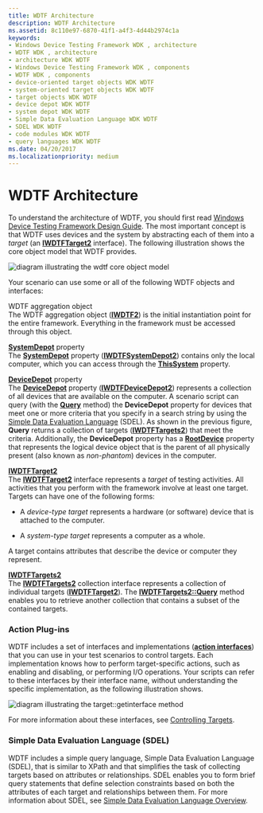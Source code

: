 ```yaml
---
title: WDTF Architecture
description: WDTF Architecture
ms.assetid: 8c110e97-6870-41f1-a4f3-4d44b2974c1a
keywords:
- Windows Device Testing Framework WDK , architecture
- WDTF WDK , architecture
- architecture WDK WDTF
- Windows Device Testing Framework WDK , components
- WDTF WDK , components
- device-oriented target objects WDK WDTF
- system-oriented target objects WDK WDTF
- target objects WDK WDTF
- device depot WDK WDTF
- system depot WDK WDTF
- Simple Data Evaluation Language WDK WDTF
- SDEL WDK WDTF
- code modules WDK WDTF
- query languages WDK WDTF
ms.date: 04/20/2017
ms.localizationpriority: medium
---
```


# WDTF Architecture


To understand the architecture of WDTF, you should first read [Windows Device Testing Framework Design Guide](wdtf-overview.md). The most important concept is that WDTF uses devices and the system by abstracting each of them into a *target* (an [**IWDTFTarget2**](/windows-hardware/drivers/ddi/wdtf/nn-wdtf-iwdtftarget2) interface). The following illustration shows the core object model that WDTF provides.

![diagram illustrating the wdtf core object model](images/wdtf-objectmodel.gif)

Your scenario can use some or all of the following WDTF objects and interfaces:

<a href="" id="wdtf-aggregation-object"></a>WDTF aggregation object  
The WDTF aggregation object ([**IWDTF2**](/windows-hardware/drivers/ddi/index)) is the initial instantiation point for the entire framework. Everything in the framework must be accessed through this object.

<a href="" id="systemdepot-property"></a>[**SystemDepot**](/windows-hardware/drivers/ddi/wdtf/nf-wdtf-iwdtf2-get_systemdepot) property  
The [**SystemDepot**](/windows-hardware/drivers/ddi/wdtf/nf-wdtf-iwdtf2-get_systemdepot) property ([**IWDTFSystemDepot2**](/windows-hardware/drivers/ddi/wdtf/nn-wdtf-iwdtfsystemdepot2)) contains only the local computer, which you can access through the [**ThisSystem**](/windows-hardware/drivers/ddi/wdtf/nf-wdtf-iwdtfsystemdepot2-get_thissystem) property.

<a href="" id="devicedepot-property"></a>[**DeviceDepot**](/windows-hardware/drivers/ddi/wdtf/nf-wdtf-iwdtf2-get_devicedepot) property  
The [**DeviceDepot**](/windows-hardware/drivers/ddi/wdtf/nf-wdtf-iwdtf2-get_devicedepot) property ([**IWDTFDeviceDepot2**](/windows-hardware/drivers/ddi/wdtf/nn-wdtf-iwdtfdevicedepot2)) represents a collection of all devices that are available on the computer. A scenario script can query (with the [**Query**](/windows-hardware/drivers/ddi/wdtf/nf-wdtf-iwdtftargets2-query) method) the **DeviceDepot** property for devices that meet one or more criteria that you specify in a search string by using the [Simple Data Evaluation Language](simple-data-evaluation-language-overview.md) (SDEL). As shown in the previous figure, **Query** returns a collection of targets ([**IWDTFTargets2**](/windows-hardware/drivers/ddi/wdtf/nn-wdtf-iwdtftargets2)) that meet the criteria. Additionally, the **DeviceDepot** property has a [**RootDevice**](/windows-hardware/drivers/ddi/wdtf/nf-wdtf-iwdtfdevicedepot2-get_rootdevice) property that represents the logical device object that is the parent of all physically present (also known as *non-phantom*) devices in the computer.

<a href="" id="iwdtftarget2"></a>[**IWDTFTarget2**](/windows-hardware/drivers/ddi/wdtf/nn-wdtf-iwdtftarget2)  
The [**IWDTFTarget2**](/windows-hardware/drivers/ddi/wdtf/nn-wdtf-iwdtftarget2) interface represents a *target* of testing activities. All activities that you perform with the framework involve at least one target. Targets can have one of the following forms:

-   A *device-type target* represents a hardware (or software) device that is attached to the computer.

-   A *system-type target* represents a computer as a whole.

A target contains attributes that describe the device or computer they represent.

<a href="" id="iwdtftargets2"></a>[**IWDTFTargets2**](/windows-hardware/drivers/ddi/wdtf/nn-wdtf-iwdtftargets2)  
The [**IWDTFTargets2**](/windows-hardware/drivers/ddi/wdtf/nn-wdtf-iwdtftargets2) collection interface represents a collection of individual targets ([**IWDTFTarget2**](/windows-hardware/drivers/ddi/wdtf/nn-wdtf-iwdtftarget2)). The [**IWDTFTargets2::Query**](/windows-hardware/drivers/ddi/wdtf/nf-wdtf-iwdtftargets2-query) method enables you to retrieve another collection that contains a subset of the contained targets.

### Action Plug-ins

WDTF includes a set of interfaces and implementations ([**action interfaces**](/windows-hardware/drivers/ddi/index)) that you can use in your test scenarios to control targets. Each implementation knows how to perform target-specific actions, such as enabling and disabling, or performing I/O operations. Your scripts can refer to these interfaces by their interface name, without understanding the specific implementation, as the following illustration shows.

![diagram illustrating the target::getinterface method](images/wdtf-getinterface.gif)

For more information about these interfaces, see [Controlling Targets](controlling-targets.md).

### Simple Data Evaluation Language (SDEL)

WDTF includes a simple query language, Simple Data Evaluation Language (SDEL), that is similar to XPath and that simplifies the task of collecting targets based on attributes or relationships. SDEL enables you to form brief query statements that define selection constraints based on both the attributes of each target and relationships between them. For more information about SDEL, see [Simple Data Evaluation Language Overview](simple-data-evaluation-language-overview.md).

 

